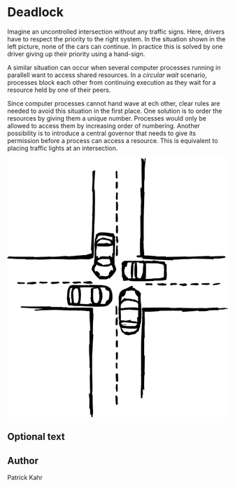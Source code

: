 <!-- BEGIN TITLE -->
# Deadlock
<!-- END TITLE -->

<!-- BEGIN BODY -->
Imagine an uncontrolled intersection without any traffic signs. Here, drivers have to respect the priority to the right system. In the situation shown in the left picture, none of the cars can continue. In practice this is solved by one driver giving up their priority using a hand-sign.

A similar situation can occur when several computer processes running in parallell want to access shared resources. In a *circular wait* scenario, processes block each other from continuing execution as they wait for a resource held by one of their peers. 

Since computer processes cannot hand wave at ech other, clear rules are needed to avoid this situation in the first place. One solution is to order the resources by giving them a unique number. Processes would only be allowed to access them by increasing order of numbering. Another possibility is to introduce a central governor that needs to give its permission before a process can access a resource. This is equivalent to placing traffic lights at an intersection. 
<!-- END BODY -->


![Deadlocked intersection](../images/image-032-deadlock.svg)


## Optional text
<!-- BEGIN OPTIONAL -->
<!-- END OPTIONAL -->



## Author
<!-- BEGIN AUTHOR -->
Patrick Kahr
<!-- END AUTHOR -->
